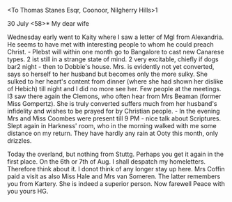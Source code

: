 <To Thomas Stanes Esqr, Coonoor, Nilgherry Hills>1

 30 July <58>*
My dear wife

Wednesday early went to Kaity where I saw a letter of Mgl from Alexandria. He seems to have met with interesting people to whom he could preach Christ. - Plebst will within one month go to Bangalore to cast new Canarese types. <Kittel>2 ist still in a strange state of mind. <He is>2 very excitable, chiefly if dogs bar<k in the>2 night - then to Dobbie's house. Mrs. is evidently not yet converted, says so herself to her husband but becomes only the more sulky. She sulked to her heart's content from dinner (where she had shown her dislike of Hebich) till night and I did no more see her. Few people at the meetings. I3 saw there again the Clemons, who often hear from Mrs Beaman (former Miss Gompertz). She is truly converted suffers much from her husband's infidelity and wishes to be prayed for by Christian people. - In the evening Mrs and Miss Coombes were present till 9 PM - nice talk about Scriptures. Slept again in Harkness' room, who in the morning walked with me some distance on my return. They have hardly any rain at Ooty this month, only drizzles.

Today the overland, but nothing from Stuttg. Perhaps you get it again in the first place. On the 6th or 7th of Aug. I shall despatch my homeletters. Therefore think about it. I donot think of any longer stay up here. 
Mrs Coffin paid a visit as also Miss Hale and Mrs van Someren. The latter remembers you from Kartery. She is indeed a superior person. 
Now farewell Peace with you
 yours HG.

